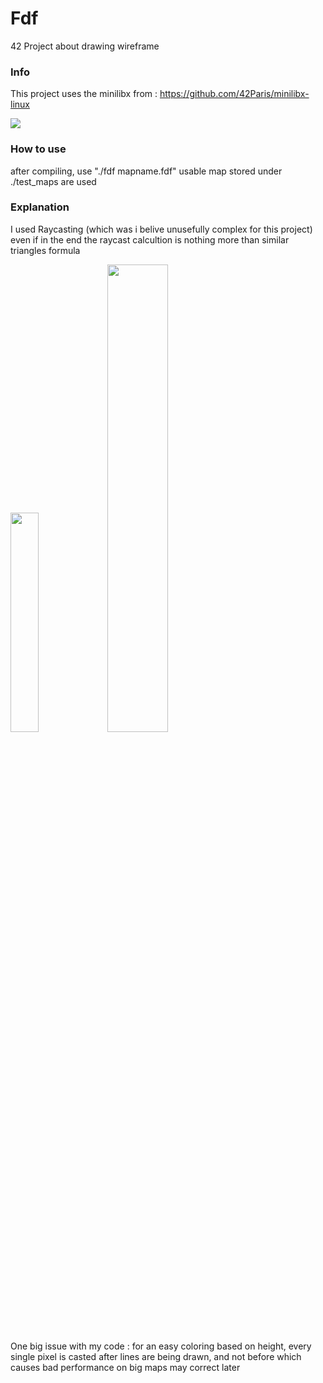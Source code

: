 # Fdf
42 Project about drawing wireframe

### Info
This project uses the minilibx from : https://github.com/42Paris/minilibx-linux

![](https://github.com/app-gitKaiwho/Fdf/blob/main/42.gif)

### How to use
  after compiling, use "./fdf mapname.fdf" usable map stored under ./test_maps are used
 
### Explanation
I used Raycasting (which was i belive unusefully complex for this project)
even if in the end the raycast calcultion is nothing more than similar triangles formula

<img src="https://github.com/app-gitKaiwho/Fdf/assets/71593397/3f303ae4-3cbe-4b50-a8e7-abdc41bcebdc" width="30%" height="30%" />
<img src="https://github.com/app-gitKaiwho/Fdf/assets/71593397/40ac2c03-db3c-461f-8f74-cce3e3c60d0e" width="43.8%" height="43.8%" />

One big issue with my code : for an easy coloring based on height, every single pixel is casted after lines are being drawn, and not before which causes bad performance on big maps may correct later
